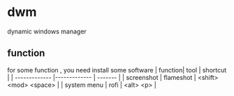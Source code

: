 # dwm

dynamic windows manager

## function

for some function , you need install some software
| function| tool | shortcut |
| ------------- |------------- | ------- |
| screenshot | flameshot | \<shift> \<mod> \<space> |
| system menu | rofi | \<alt> \<p> |
